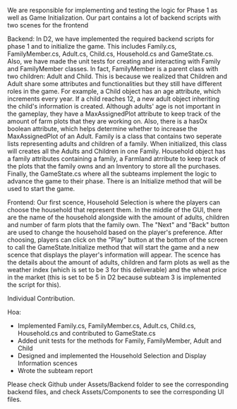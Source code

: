 We are responsible for implementing and testing the logic for Phase 1 as well as Game Initialization. Our part contains a lot of backend scripts with two scenes for the frontend

Backend: In D2, we have implemented the required backend scripts for phase 1 and to initialize the game. This includes Family.cs, FamilyMember.cs, Adult.cs, Child.cs, Household.cs and GameState.cs. Also, we have made the unit tests for creating and interacting with Family and FamilyMember classes. In fact, FamilyMember is a parent class with two children: Adult and Child. This is because we realized that Children and Adult share some attributes and functionalities but they still have different roles in the game. For example, a Child object has an age attribute, which increments every year. If a child reaches 12, a new adult object inheriting the child's information is created. Although adults' age is not important in the gameplay, they have a MaxAssignedPlot attribute to keep track of the amount of farm plots that they are working on. Also, there is a hasOx boolean attribute, which helps determine whether to increase the MaxAssignedPlot of an Adult. Family is a class that contains two seperate lists representing adults and children of a family. When initialized, this class will creates all the Adults and Children in one Family. Household object has a family attributes containing a family, a Farmland atrribute to keep track of the plots that the family owns and an Inventory to store all the purchases. Finally, the GameState.cs where all the subteams implement the logic to advance the game to their phase. There is an Initialize method that will be used to start the game. 

Frontend: Our first scence, Household Selection is where the players can choose the household that represent them. In the middle of the GUI, there are the name of the household alongside with the amount of adults, children and number of farm plots that the family own. The "Next" and "Back" button are used to change the household based on the player's preference. After choosing, players can click on the "Play" button at the bottom of the screen to call the GameState.Initialize method that will start the game and a new scence that displays the player's information will appear. The scence has the details about the amount of adults, children and farm plots as well as the weather index (which is set to be 3 for this deliverable) and the wheat price in the market (this is set to be 5 in D2 because subteam 3 is implemented the script for this).

Individual Contribution.

Hoa:
- Implemented Family.cs, FamilyMember.cs, Adult.cs, Child.cs, Household.cs and contributed to GameState.cs
- Added unit tests for the methods for Family, FamilyMember, Adult and Child
- Designed and implemented the Household Selection and Display Information scences
- Wrote the subteam report

Please check Github under Assets/Backend folder to see the corresponding backend files, and check Assets/Components to see the corresponding UI files.
